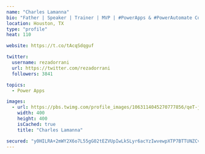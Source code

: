 ```yaml
---
name: "Charles Lamanna"
bio: "Father | Speaker | Trainer | MVP | #PowerApps & #PowerAutomate Community Super User | YouTuber Right-pointing triangle http://youtube.com/c/rezadorrani | Learn - Share - Clockwise rightwards and leftwards open circle arrows"
location: Houston, TX
type: "profile"
heat: 110

website: https://t.co/tAcqSdqguf

twitter:
  username: rezadorrani
  url: https://twitter.com/rezadorrani
  followers: 3841

topics:
  - Power Apps

images:
  - url: https://pbs.twimg.com/profile_images/1063114045270777856/qeT-jpWr_400x400.jpg
    width: 400
    height: 400
    isCached: true
    title: "Charles Lamanna"

secured: "y0HILRA+2mWY2X6o7L55gG02tEZVUpIwLkSLyr6acYzIwvewpXTP7BTTUNZCvYX5WDkqVIr2gyUp7c7Q1k7nnlhzT6vFWBLRhA//t2P2qL0zg4zjxVi4Q8yEh23GnniMgRkil8Zix2cwPdPltOLrFGG6iA75MKXnHPfIUuFYbG0odrFc/e8ijVaiSlpZUMXWRj1jQ9UvFZb7IErWmXyqg33AbR4haH2fAyrD/iTjnn+IUfpN1CTw6HCBR+z3U7vg8UthsCn9AwHDgUlfGKlqzVqfLESX3itGOFpemzKK7POQuJIvDFt4dDzJ0MUd1ZKfqp80B72byYMp2+5YVi3LfZPwWrtd3zQAVgINiNFHD6ab3HdnxyBFByoF+xPCQ/LhmlIN1tU24aokr4vC04tV6WB10b3tG5Qk9hgMzc6DHjI=;EbcQIMN+18I58RGCr/tOrg=="
---
```



